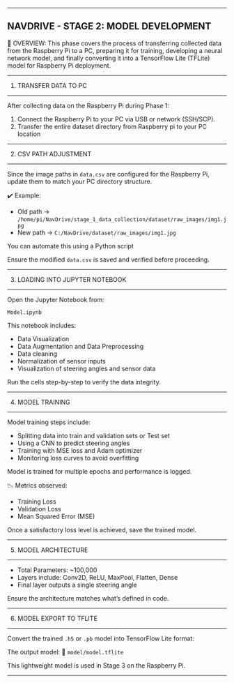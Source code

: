 ------------
NAVDRIVE - STAGE 2: MODEL DEVELOPMENT
------------

📍 OVERVIEW:
This phase covers the process of transferring collected data from the Raspberry Pi to a PC, preparing it for training, developing a neural network model, and finally converting it into a TensorFlow Lite (TFLite) model for Raspberry Pi deployment.

---

1. TRANSFER DATA TO PC

---

After collecting data on the Raspberry Pi during Phase 1:

1. Connect the Raspberry Pi to your PC via USB or network (SSH/SCP).
2. Transfer the entire dataset directory from Raspberry pi
   to your PC location

---

2. CSV PATH ADJUSTMENT

---

Since the image paths in `data.csv` are configured for the Raspberry Pi, update them to match your PC directory structure.

✔️ Example:

- Old path → `/home/pi/NavDrive/stage_1_data_collection/dataset/raw_images/img1.jpg`
- New path → `C:/NavDrive/dataset/raw_images/img1.jpg`

You can automate this using a Python script

Ensure the modified `data.csv` is saved and verified before proceeding.

---

3. LOADING INTO JUPYTER NOTEBOOK

---

Open the Jupyter Notebook from:

 `Model.ipynb`

This notebook includes:

- Data Visualization
- Data Augmentation and Data Preprocessing
- Data cleaning
- Normalization of sensor inputs
- Visualization of steering angles and sensor data

Run the cells step-by-step to verify the data integrity.

---

4. MODEL TRAINING

---

Model training steps include:

- Splitting data into train and validation sets or Test set
- Using a CNN to predict steering angles
- Training with MSE loss and Adam optimizer
- Monitoring loss curves to avoid overfitting

Model is trained for multiple epochs and performance is logged.

📉 Metrics observed:

- Training Loss
- Validation Loss
- Mean Squared Error (MSE)

Once a satisfactory loss level is achieved, save the trained model.

---

5. MODEL ARCHITECTURE

---

- Total Parameters: ~100,000
- Layers include: Conv2D, ReLU, MaxPool, Flatten, Dense
- Final layer outputs a single steering angle

Ensure the architecture matches what’s defined in code.

---

6. MODEL EXPORT TO TFLITE

---

Convert the trained `.h5` or `.pb` model into TensorFlow Lite format:

The output model:
📁 `model/model.tflite`

This lightweight model is used in Stage 3 on the Raspberry Pi.

---

